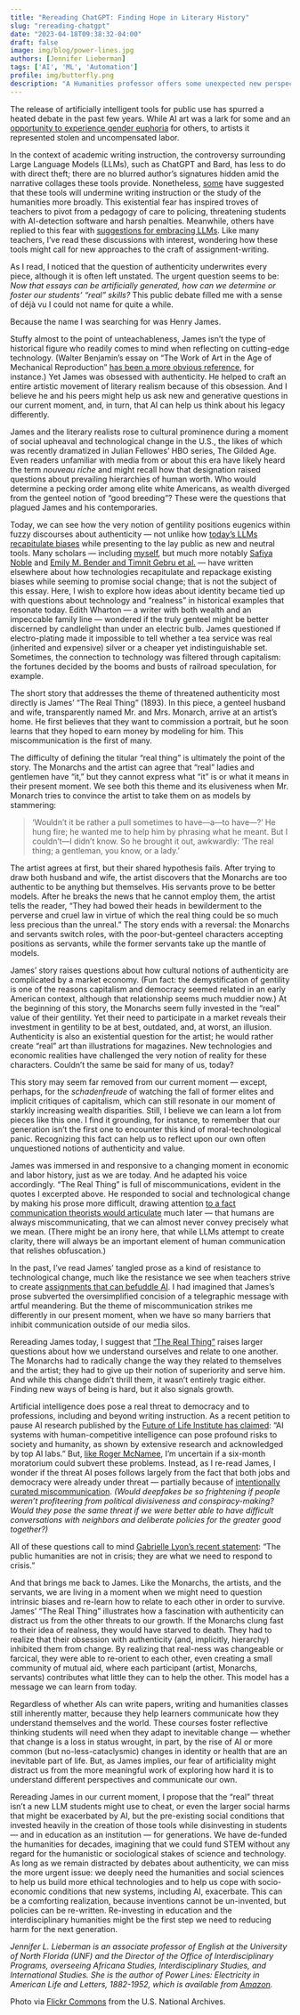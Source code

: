 ```yaml
---
title: "Rereading ChatGPT: Finding Hope in Literary History"
slug: "rereading-chatgpt"
date: "2023-04-18T09:38:32-04:00"
draft: false
image: img/blog/power-lines.jpg
authors: [Jennifer Lieberman]
tags: ['AI', 'ML', 'Automation']
profile: img/butterfly.png
description: "A Humanities professor offers some unexpected new perspectives on ChatGPT inspired by the American Realism literary tradition."
---
```



The release of artificially intelligent tools for public use has spurred a heated debate in the past few years. While AI art was a lark for some and an [opportunity to experience gender euphoria](https://www.out.com/art/2022/12/07/ai-art-gives-users-gender-euphoria-its-not-without-controversy) for others, to artists it represented stolen and uncompensated labor.

<!--more-->

In the context of academic writing instruction, the controversy surrounding Large Language Models (LLMs), such as ChatGPT and Bard, has less to do with direct theft; there are no blurred author’s signatures hidden amid the narrative collages these tools provide. Nonetheless, [some](https://www.theatlantic.com/technology/archive/2022/12/openai-chatgpt-writing-high-school-english-essay/672412/) have suggested that these tools will undermine writing instruction or the study of the humanities more broadly. This existential fear has inspired troves of teachers to pivot from a pedagogy of care to policing, threatening students with AI-detection software and harsh penalties. Meanwhile, others have replied to this fear with [suggestions for embracing LLMs](https://www.nytimes.com/2023/01/12/technology/chatgpt-schools-teachers.html). Like many teachers, I’ve read these discussions with interest, wondering how these tools might call for new approaches to the craft of assignment-writing.

As I read, I noticed that the question of authenticity underwrites every piece, although it is often left unstated. The urgent question seems to be: *Now that essays can be artificially generated, how can we determine or foster our students’ “real” skills?* This public debate filled me with a sense of déjà vu I could not name for quite a while.

Because the name I was searching for was Henry James.

Stuffy almost to the point of unteachableness, James isn’t the type of historical figure who readily comes to mind when reflecting on cutting-edge technology. (Walter Benjamin’s essay on “The Work of Art in the Age of Mechanical Reproduction” [has been a more obvious reference](https://www.ncbi.nlm.nih.gov/pmc/articles/PMC9749485/), for instance.) Yet James was obsessed with authenticity. He helped to craft an entire artistic movement of literary realism because of this obsession. And I believe he and his peers might help us ask new and generative questions in our current moment, and, in turn, that AI can help us think about his legacy differently.

James and the literary realists rose to cultural prominence during a moment of social upheaval and technological change in the U.S., the likes of which was recently dramatized in Julian Fellowes’ HBO series, The Gilded Age. Even readers unfamiliar with media from or about this era have likely heard the term *nouveau riche* and might recall how that designation raised questions about prevailing hierarchies of human worth. Who would determine a pecking order among elite white Americans, as wealth diverged from the genteel notion of “good breeding”? These were the questions that plagued James and his contemporaries.

Today, we can see how the very notion of gentility positions eugenics within fuzzy discourses about authenticity &mdash; not unlike how [today’s LLMs recapitulate biases](https://rotational.io/blog/a-parrot-trainer-eats-crow/) while presenting to the lay public as new and neutral tools. Many scholars &mdash; including [myself](https://mitpress.mit.edu/9780262036375/power-lines/), but much more notably [Safiya Noble](https://nyupress.org/9781479837243/algorithms-of-oppression/) and [Emily M. Bender and Timnit Gebru et al.](https://dl.acm.org/doi/pdf/10.1145/3442188.3445922) &mdash; have written elsewhere about how technologies recapitulate and repackage existing biases while seeming to promise social change; that is not the subject of this essay. Here, I wish to explore how ideas about identity became tied up with questions about technology and “realness” in historical examples that resonate today. Edith Wharton &mdash; a writer with both wealth and an impeccable family line &mdash; wondered if the truly genteel might be better discerned by candlelight than under an electric bulb. James questioned if electro-plating made it impossible to tell whether a tea service was real (inherited and expensive) silver or a cheaper yet indistinguishable set. Sometimes, the connection to technology was filtered through capitalism: the fortunes decided by the booms and busts of railroad speculation, for example.

The short story that addresses the theme of threatened authenticity most directly is James’ “The Real Thing” (1893). In this piece, a genteel husband and wife, transparently named Mr. and Mrs. Monarch, arrive at an artist’s home. He first believes that they want to commission a portrait, but he soon learns that they hoped to earn money by modeling for him. This miscommunication is the first of many.

The difficulty of defining the titular “real thing” is ultimately the point of the story. The Monarchs and the artist can agree that “real” ladies and gentlemen have “it,” but they cannot express what “it” is or what it means in their present moment. We see both this theme and its elusiveness when Mr. Monarch tries to convince the artist to take them on as models by stammering:

> ‘Wouldn’t it be rather a pull sometimes to have&mdash;a&mdash;to have&mdash;?’  He hung fire; he wanted me to help him by phrasing what he meant.  But I couldn’t&mdash;I didn’t know.  So he brought it out, awkwardly: ‘The real thing; a gentleman, you know, or a lady.’

The artist agrees at first, but their shared hypothesis fails. After trying to draw both husband and wife, the artist discovers that the Monarchs are too authentic to be anything but themselves. His servants prove to be better models. After he breaks the news that he cannot employ them, the artist tells the reader, “They had bowed their heads in bewilderment to the perverse and cruel law in virtue of which the real thing could be so much less precious than the unreal.” The story ends with a reversal: the Monarchs and servants switch roles, with the poor-but-genteel characters accepting positions as servants, while the former servants take up the mantle of models.

James’ story raises questions about how cultural notions of authenticity are complicated by a market economy. (Fun fact: the demystification of gentility is one of the reasons capitalism and democracy seemed related in an early American context, although that relationship seems much muddier now.) At the beginning of this story, the Monarchs seem fully invested in the “real” value of their gentility. Yet their need to participate in a market reveals their investment in gentility to be at best, outdated, and, at worst, an illusion. Authenticity is also an existential question for the artist; he would rather create “real” art than illustrations for magazines. New technologies and economic realities have challenged the very notion of reality for these characters. Couldn’t the same be said for many of us, today?

This story may seem far removed from our current moment &mdash; except, perhaps, for the *schadenfreude* of watching the fall of former elites and implicit critiques of capitalism, which can still resonate in our moment of starkly increasing wealth disparities. Still, I believe we can learn a lot from pieces like this one. I find it grounding, for instance, to remember that our generation isn’t the first one to encounter this kind of moral-technological panic. Recognizing this fact can help us to reflect upon our own often unquestioned notions of authenticity and value.

James was immersed in and responsive to a changing moment in economic and labor history, just as we are today. And he adapted his voice accordingly. “The Real Thing” is full of miscommunications, evident in the quotes I excerpted above. He responded to social and technological change by making his prose more difficult, drawing attention [to a fact communication theorists would articulate](https://press.uchicago.edu/ucp/books/book/chicago/S/bo3656803.html) much later &mdash; that humans are always miscommunicating, that we can almost never convey precisely what we mean. (There might be an irony here, that while LLMs attempt to create clarity, there will always be an important element of human communication that relishes obfuscation.)

In the past, I’ve read James’ tangled prose as a kind of resistance to technological change, much like the resistance we see when teachers strive to create [assignments that can befuddle AI](https://libguides.butler.edu/ai-in-the-classroom/chatbot-proof-assignments). I had imagined that James’s prose subverted the oversimplified concision of a telegraphic message with artful meandering. But the theme of miscommunication strikes me differently in our present moment, when we have so many barriers that inhibit communication outside of our media silos.

Rereading James today, I suggest that [“The Real Thing”](https://www.gutenberg.org/files/2715/2715-h/2715-h.htm) raises larger questions about how we understand ourselves and relate to one another. The Monarchs had to radically change the way they related to themselves and the artist; they had to give up their notion of superiority and serve him. And while this change didn’t thrill them, it wasn’t entirely tragic either. Finding new ways of being is hard, but it also signals growth.

Artificial intelligence does pose a real threat to democracy and to professions, including and beyond writing instruction. As a recent petition to pause AI research published by the [Future of Life Institute has claimed](https://futureoflife.org/open-letter/pause-giant-ai-experiments/): “AI systems with human-competitive intelligence can pose profound risks to society and humanity, as shown by extensive research and acknowledged by top AI labs.” But, [like Roger McNamee](https://time.com/6268843/ai-risks-democracy-technology/), I’m uncertain if a six-month moratorium could subvert these problems. Instead, as I re-read James, I wonder if the threat AI poses follows largely from the fact that both jobs and democracy were already under threat &mdash; partially because of [intentionally curated miscommunication](https://firstmonday.org/ojs/index.php/fm/article/view/4901/4097). *(Would deepfakes be so frightening if people weren’t profiteering from political divisiveness and conspiracy-making? Would they pose the same threat if we were better able to have difficult conversations with neighbors and deliberate policies for the greater good together?)*

All of these questions call to mind [Gabrielle Lyon’s recent statement](https://www.ilhumanities.org/news/2023/03/are-the-humanities-in-crisis/): “The public humanities are not in crisis; they are what we need to respond to crisis.”

And that brings me back to James. Like the Monarchs, the artists, and the servants, we are living in a moment when we might need to question intrinsic biases and re-learn how to relate to each other in order to survive. James’ “The Real Thing” illustrates how a fascination with authenticity can distract us from the other threats to our growth. If the Monarchs clung fast to their idea of realness, they would have starved to death. They had to realize that their obsession with authenticity (and, implicitly, hierarchy) inhibited them from change. By realizing that real-ness was changeable or farcical, they were able to re-orient to each other, even creating a small community of mutual aid, where each participant (artist, Monarchs, servants) contributes what little they can to help the other. This model has a message we can learn from today.

Regardless of whether AIs can write papers, writing and humanities classes still inherently matter, because they help learners communicate how they understand themselves and the world. These courses foster reflective thinking students will need when they adapt to inevitable change &mdash; whether that change is a loss in status wrought, in part, by the rise of AI or more common (but no-less-cataclysmic) changes in identity or health that are an inevitable part of life. But, as James implies, our fear of artificiality might distract us from the more meaningful work of exploring how hard it is to understand different perspectives and communicate our own.

Rereading James in our current moment, I propose that the “real” threat isn’t a new LLM students might use to cheat, or even the larger social harms that might be exacerbated by AI, but the pre-existing social conditions that invested heavily in the creation of those tools while disinvesting in students &mdash; and in education as an institution &mdash; for generations. We have de-funded the humanities for decades, imagining that we could fund STEM without any regard for the humanistic or sociological stakes of science and technology. As long as we remain distracted by debates about authenticity, we can miss the more urgent issue: we deeply need the humanities and social sciences to help us build more ethical technologies and to help us cope with socio-economic conditions that new systems, including AI, exacerbate. This can be a comforting realization, because inventions cannot be un-invented, but policies can be re-written. Re-investing in education and the interdisciplinary humanities might be the first step we need to reducing harm for the next generation.


*Jennifer L. Lieberman is an associate professor of English at the University of North Florida (UNF) and the Director of the Office of Interdisciplinary Programs, overseeing Africana Studies, Interdisciplinary Studies, and International Studies. She is the author of Power Lines: Electricity in American Life and Letters, 1882-1952, which is available from [Amazon](https://www.amazon.com/Power-Lines-Electricity-1882-1952-Technology/dp/0262036371/ref=sr_1_1?s=books&ie=UTF8&qid=1502393406&sr=1-1&keywords=power+lines).*



Photo via [Flickr Commons](https://flic.kr/p/6WUTgx) from the U.S. National Archives.

